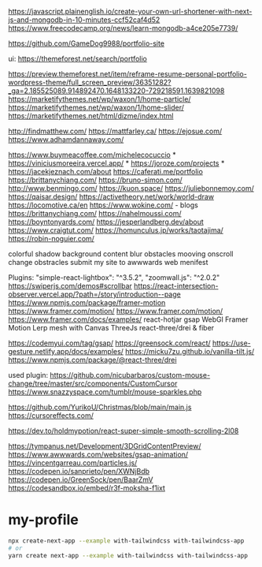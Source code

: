 https://javascript.plainenglish.io/create-your-own-url-shortener-with-next-js-and-mongodb-in-10-minutes-ccf52caf4d52
https://www.freecodecamp.org/news/learn-mongodb-a4ce205e7739/

https://github.com/GameDog9988/portfolio-site

ui:
https://themeforest.net/search/portfolio

https://preview.themeforest.net/item/reframe-resume-personal-portfolio-wordpress-theme/full_screen_preview/36351282?_ga=2.185525089.914892470.1648133220-729218591.1639821098
https://marketifythemes.net/wp/waxon/1/home-particle/
https://marketifythemes.net/wp/waxon/1/home-slider/
https://marketifythemes.net/html/dizme/index.html

http://findmatthew.com/
https://mattfarley.ca/
https://ejosue.com/
https://www.adhamdannaway.com/

https://www.buymeacoffee.com/michelecocuccio *
https://viniciusmoreeira.vercel.app/ *
https://joroze.com/projects *
https://jacekjeznach.com/about
https://caferati.me/portfolio
https://brittanychiang.com/
https://bruno-simon.com/
http://www.benmingo.com/
https://kuon.space/
https://juliebonnemoy.com/
https://qaisar.design/
https://activetheory.net/work/world-draw
https://locomotive.ca/en
https://www.wokine.com/ - blogs
https://brittanychiang.com/
https://nahelmoussi.com/
https://boyntonyards.com/
https://jesperlandberg.dev/about
https://www.craigtut.com/
https://homunculus.jp/works/taotajima/
https://robin-noguier.com/

colorful shadow background content blur
obstacles mooving
onscroll change obstracles
submit my site to awwwards
web menifest



Plugins:
"simple-react-lightbox": "^3.5.2",
"zoomwall.js": "^2.0.2"
https://swiperjs.com/demos#scrollbar
https://react-intersection-observer.vercel.app/?path=/story/introduction--page
https://www.npmjs.com/package/framer-motion
https://www.framer.com/motion/ https://www.framer.com/motion/ https://www.framer.com/docs/examples/
react-hotjar
gsap
WebGl
Framer Motion
Lerp
mesh with Canvas
ThreeJs
react-three/drei & fiber

https://codemyui.com/tag/gsap/
https://greensock.com/react/
https://use-gesture.netlify.app/docs/examples/
https://micku7zu.github.io/vanilla-tilt.js/
https://www.npmjs.com/package/@react-three/drei

used plugin:
https://github.com/nicubarbaros/custom-mouse-change/tree/master/src/components/CustomCursor
https://www.snazzyspace.com/tumblr/mouse-sparkles.php

https://github.com/YurikoU/Christmas/blob/main/main.js
https://cursoreffects.com/

https://dev.to/holdmypotion/react-super-simple-smooth-scrolling-2l08

https://tympanus.net/Development/3DGridContentPreview/
https://www.awwwards.com/websites/gsap-animation/
https://vincentgarreau.com/particles.js/
https://codepen.io/sanprieto/pen/XWNjBdb
https://codepen.io/GreenSock/pen/BaarZmV
https://codesandbox.io/embed/r3f-moksha-f1ixt

# my-profile
```bash
npx create-next-app --example with-tailwindcss with-tailwindcss-app
# or
yarn create next-app --example with-tailwindcss with-tailwindcss-app
```
